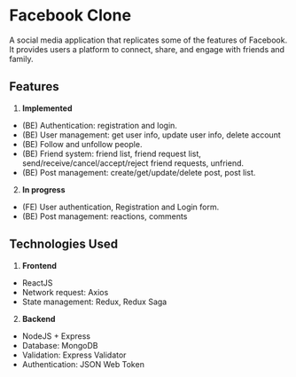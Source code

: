 # Facebook Clone

A social media application that replicates some of the features of Facebook. It provides users a platform to connect, share, and engage with friends and family.

## Features

1. **Implemented**

- (BE) Authentication: registration and login.
- (BE) User management: get user info, update user info, delete account
- (BE) Follow and unfollow people.
- (BE) Friend system: friend list, friend request list, send/receive/cancel/accept/reject friend requests, unfriend.
- (BE) Post management: create/get/update/delete post, post list.

2. **In progress**

- (FE) User authentication, Registration and Login form.
- (BE) Post management: reactions, comments

## Technologies Used

1. **Frontend**

- ReactJS
- Network request: Axios
- State management: Redux, Redux Saga

2. **Backend**

- NodeJS + Express
- Database: MongoDB
- Validation: Express Validator
- Authentication: JSON Web Token
